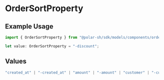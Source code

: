 # OrderSortProperty

## Example Usage

```typescript
import { OrderSortProperty } from "@polar-sh/sdk/models/components/ordersortproperty.js";

let value: OrderSortProperty = "-discount";
```

## Values

```typescript
"created_at" | "-created_at" | "amount" | "-amount" | "customer" | "-customer" | "product" | "-product" | "discount" | "-discount" | "subscription" | "-subscription"
```